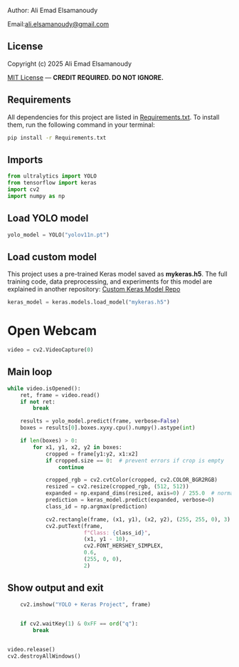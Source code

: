 
Author: Ali Emad Elsamanoudy

Email:ali.elsamanoudy@gmail.com

## License
Copyright (c) 2025 Ali Emad Elsamanoudy

[MIT License](./LICENSE) — **CREDIT REQUIRED. DO NOT IGNORE.**

## Requirements
All dependencies for this project are listed in [Requirements.txt](Requirements.txt).
To install them, run the following command in your terminal:
```bash
pip install -r Requirements.txt
```
## Imports
```python
from ultralytics import YOLO
from tensorflow import keras
import cv2
import numpy as np
```
## Load YOLO model
```python
yolo_model = YOLO("yolov11n.pt")
```
## Load custom model
This project uses a pre-trained Keras model saved as **mykeras.h5**. The full training code, data preprocessing, and experiments for this model are explained in another repository: [Custom Keras Model Repo](https://github.com/aliemad5/Keras-custom-image-deep-learning-code)
```python
keras_model = keras.models.load_model("mykeras.h5")
```
# Open Webcam
```python
video = cv2.VideoCapture(0)
```
## Main loop
```python
while video.isOpened(): 
    ret, frame = video.read()
    if not ret:
        break

    results = yolo_model.predict(frame, verbose=False)
    boxes = results[0].boxes.xyxy.cpu().numpy().astype(int)

    if len(boxes) > 0:
        for x1, y1, x2, y2 in boxes:
            cropped = frame[y1:y2, x1:x2]
            if cropped.size == 0:  # prevent errors if crop is empty
                continue

            cropped_rgb = cv2.cvtColor(cropped, cv2.COLOR_BGR2RGB)
            resized = cv2.resize(cropped_rgb, (512, 512))
            expanded = np.expand_dims(resized, axis=0) / 255.0  # normalize
            prediction = keras_model.predict(expanded, verbose=0)
            class_id = np.argmax(prediction)

            cv2.rectangle(frame, (x1, y1), (x2, y2), (255, 255, 0), 3)
            cv2.putText(frame,
                        f"Class: {class_id}",
                        (x1, y1 - 10),
                        cv2.FONT_HERSHEY_SIMPLEX,
                        0.6,
                        (255, 0, 0),
                        2)

```
## Show output and exit
```python
    cv2.imshow("YOLO + Keras Project", frame)

   
    if cv2.waitKey(1) & 0xFF == ord("q"):
        break


video.release()
cv2.destroyAllWindows()
```
